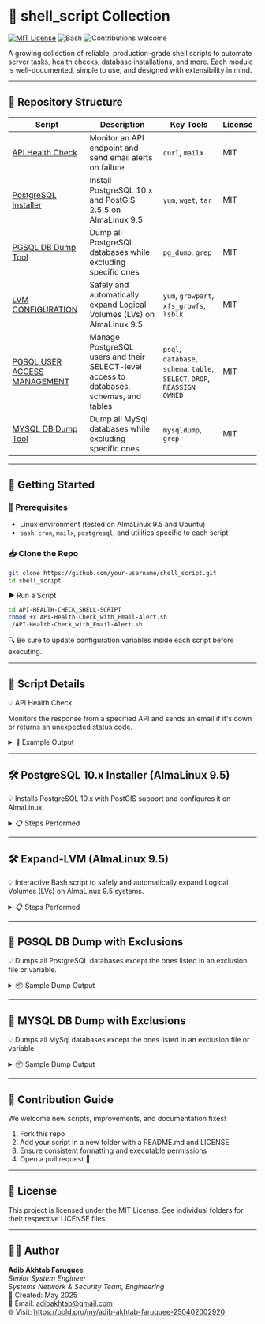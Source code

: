 # 🐚 shell_script Collection

[![MIT License](https://img.shields.io/badge/license-MIT-blue.svg)](LICENSE)
![Bash](https://img.shields.io/badge/shell-bash-1f425f.svg)
![Contributions welcome](https://img.shields.io/badge/contributions-welcome-brightgreen.svg)

A growing collection of reliable, production-grade shell scripts to automate server tasks, health checks, database installations, and more. Each module is well-documented, simple to use, and designed with extensibility in mind.

---

## 📂 Repository Structure

| Script | Description | Key Tools | License |
|--------|-------------|-----------|---------|
| [API Health Check](./API-HEALTH-CHECK_SHELL-SCRIPT) | Monitor an API endpoint and send email alerts on failure | `curl`, `mailx` | MIT |
| [PostgreSQL Installer](./INSTALL-POSTGRES_DB-V-10.x.x_Almalinux-9.5) | Install PostgreSQL 10.x and PostGIS 2.5.5 on AlmaLinux 9.5 | `yum`, `wget`, `tar` | MIT |
| [PGSQL DB Dump Tool](./PGSQL-DB_DUMP) | Dump all PostgreSQL databases while excluding specific ones | `pg_dump`, `grep` | MIT |
| [LVM CONFIGURATION](./CONFIGURE-LVM-DISK_SETTINGS) | Safely and automatically expand Logical Volumes (LVs) on AlmaLinux 9.5 | `yum`, `growpart`, `xfs_growfs`, `lsblk` | MIT |
| [PGSQL USER ACCESS MANAGEMENT](./CREATE_USER--PROVIDE_ACCESS--DETETE_USER_To_PGSQL-DB) | Manage PostgreSQL users and their SELECT-level access to databases, schemas, and tables | `psql`, `database`, `schema`, `table`, `SELECT`, `DROP`, `REASSIGN OWNED` | MIT |
| [MYSQL DB Dump Tool](./MYSQL-DB-DUMP) | Dump all MySql databases while excluding specific ones | `mysqldump`, `grep` | MIT |

---

## 🚀 Getting Started

### 🧰 Prerequisites

- Linux environment (tested on AlmaLinux 9.5 and Ubuntu)
- `bash`, `cron`, `mailx`, `postgresql`, and utilities specific to each script

### 📥 Clone the Repo

```bash
git clone https://github.com/your-username/shell_script.git
cd shell_script
```

▶️ Run a Script

```bash
cd API-HEALTH-CHECK_SHELL-SCRIPT
chmod +x API-Health-Check_with_Email-Alert.sh
./API-Health-Check_with_Email-Alert.sh
```

🔍 Be sure to update configuration variables inside each script before executing.

---

## 📘 Script Details

💡 API Health Check

Monitors the response from a specified API and sends an email if it's down or returns an unexpected status code.

<details> <summary>🔧 Example Output</summary>

```bash
[✓] Checking API endpoint: https://example.com/health
[✓] Status Code: 200 OK
[✓] Everything is healthy.
```
```bash
[✗] Status Code: 500 Internal Server Error
[!] Sending alert email to admin@example.com...
```

</details>

---

## 🛠 PostgreSQL 10.x Installer (AlmaLinux 9.5)

💡 Installs PostgreSQL 10.x with PostGIS support and configures it on AlmaLinux.

<details> <summary>📋 Steps Performed</summary>

```bash
 1. Install dependencies (gcc, make, libxml2, etc.)   
 2. Download and extract PostgreSQL  
 3. Compile and install PostGIS 2.5.5  
 4. Setup postgres user and environment variables  
 5. Configure pg_hba.conf and postgresql.conf  
```

</details>

---

## 🛠 Expand-LVM (AlmaLinux 9.5)

💡 Interactive Bash script to safely and automatically expand Logical Volumes (LVs) on AlmaLinux 9.5 systems.

<details> <summary>📋 Steps Performed</summary>

```bash
Do you want to modify an LV size? (YES/NO): YES
Available Logical Volumes:
1. LV: home in VG: centos
2. LV: data in VG: centos

Enter the number of the LV you want to modify: 2
Enter size increase for data (e.g., +20G) or type 'MAX': MAX
Using all remaining free space for /dev/centos/data...
Resizing XFS filesystem on /dev/centos/data...
```

</details>

---

## 💾 PGSQL DB Dump with Exclusions

💡 Dumps all PostgreSQL databases except the ones listed in an exclusion file or variable.

<details> <summary>📦 Sample Dump Output</summary>

```bash
[✓] Skipping database: template1
[✓] Skipping database: test_db
[✓] Dumping database: production_db
[✓] Dump completed: production_db_2025-05-04.sql
```

</details>

---

## 💾 MYSQL DB Dump with Exclusions

💡 Dumps all MySql databases except the ones listed in an exclusion file or variable.

<details> <summary>📦 Sample Dump Output</summary>

```bash
[✓] Skipping database: performance_schema
[✓] Skipping database: mysql
[✓] Dumping database: production_db
[✓] Dump completed: production_db-250506_0040.sql.gz
```

</details>

---

## 🤝 Contribution Guide

We welcome new scripts, improvements, and documentation fixes!

 1. Fork this repo  
 2. Add your script in a new folder with a README.md and LICENSE  
 3. Ensure consistent formatting and executable permissions  
 4. Open a pull request 🚀  

---

## 📜 License

This project is licensed under the MIT License. See individual folders for their respective LICENSE files.

---

## 🧑‍💻 Author

**Adib Akhtab Faruquee**  
_Senior System Engineer_  
_Systems Network & Security Team, Engineering_  
📅 Created: May 2025  
📧 Email: adibakhtab@gmail.com  
🌐 Visit: https://bold.pro/my/adib-akhtab-faruquee-250402002920